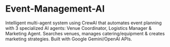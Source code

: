 # Event-Management-AI
Intelligent multi-agent system using CrewAI that automates event planning with 3 specialized AI agents: Venue Coordinator, Logistics Manager &amp; Marketing Agent. Searches venues, manages catering/equipment &amp; creates marketing strategies. Built with Google Gemini/OpenAI APIs.
